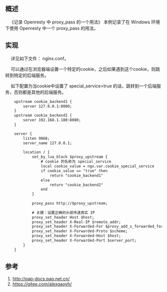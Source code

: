 ## 概述

&ensp;&ensp;《记录 Openresty 中 proxy_pass 的一个用法》 本例记录了在 Windows 环境下使用 Openresty 中一个 proxy_pass 的用法。

## 实现

&ensp;&ensp; 详见如下文件： nginx.conf。

&ensp;&ensp; 可以通过在浏览器端设置一个特定的cookie，之后如果遇到这个cookie，则跳转到特定的后端服务。

&ensp;&ensp; 如下配置为当cookie中设置了 special_service=true 的话，跳转到一个后端服务，否则都是其他的后端服务。

```html
	upstream cookie_backend1 {
		server 127.0.0.1:8080;
	}
	upstream cookie_backend2 {
		server 192.168.1.180:8080;
	}

	server {
		listen 9868;
		server_name 127.0.0.1;
		
		location / {
            set_by_lua_block $proxy_upstream {
				# cookie 的名称为 special_service
                local cookie_value = ngx.var.cookie_special_service
                if cookie_value == "true" then
                    return "cookie_backend1"
                else
                    return "cookie_backend2"
                end
            }
			
			proxy_pass http://$proxy_upstream;
			
			# 关键：设置正确的头部传递真实 IP
			proxy_set_header Host $host;
			proxy_set_header X-Real-IP $remote_addr;
			proxy_set_header X-Forwarded-For $proxy_add_x_forwarded_for;
			proxy_set_header X-Forwarded-Proto $scheme;
			proxy_set_header X-Forwarded-Host $host;
			proxy_set_header X-Forwarded-Port $server_port;
		}
	}
```

## 参考

1. http://pap-docs.pap.net.cn/
2. https://gitee.com/alexgaoyh/

